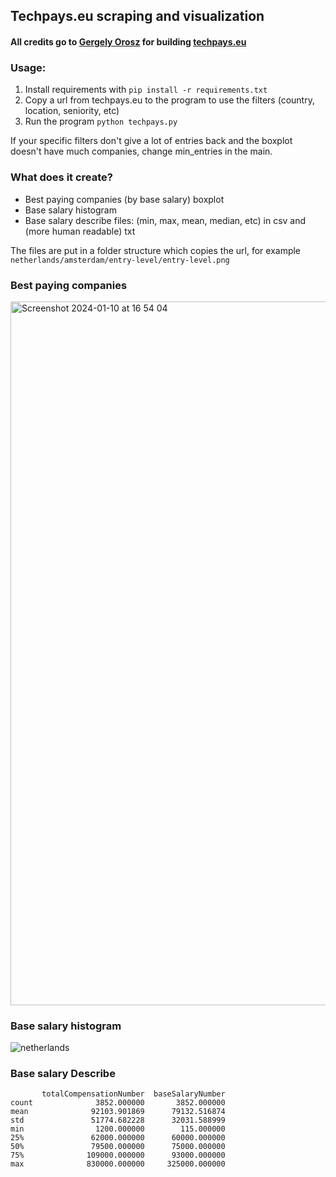 ## Techpays.eu scraping and visualization
#### All credits go to [Gergely Orosz](https://github.com/gergelyorosz) for building [techpays.eu](https://techpays.eu)

### Usage:
1. Install requirements with `pip install -r requirements.txt`
2. Copy a url from techpays.eu to the program to use the filters (country, location, seniority, etc)
3. Run the program `python techpays.py`

If your specific filters don't give a lot of entries back and the boxplot doesn't have much companies, change min_entries in the main.

### What does it create?
- Best paying companies (by base salary) boxplot 
- Base salary histogram
- Base salary describe files: (min, max, mean, median, etc) in csv and (more human readable) txt

The files are put in a folder structure which copies the url, for example `netherlands/amsterdam/entry-level/entry-level.png`


### Best paying companies
<img width="1126" alt="Screenshot 2024-01-10 at 16 54 04" src="https://github.com/merlijnve/techpays-graphs/assets/20463804/00afd5dd-00ea-4fef-b15f-45692f50eb33">



### Base salary histogram
![netherlands](https://github.com/merlijnve/techpays-graphs/assets/20463804/c9a11bd9-33d4-4995-993a-553e2b349696)

### Base salary Describe
```
       totalCompensationNumber  baseSalaryNumber
count              3852.000000       3852.000000
mean              92103.901869      79132.516874
std               51774.682228      32031.588999
min                1200.000000        115.000000
25%               62000.000000      60000.000000
50%               79500.000000      75000.000000
75%              109000.000000      93000.000000
max              830000.000000     325000.000000
```
